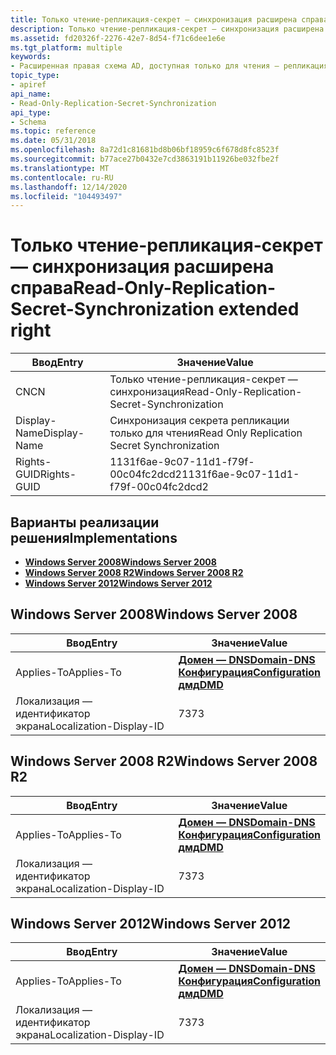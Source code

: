 ```yaml
---
title: Только чтение-репликация-секрет — синхронизация расширена справа
description: Только чтение-репликация-секрет — синхронизация расширена справа
ms.assetid: fd20326f-2276-42e7-8d54-f71c6dee1e6e
ms.tgt_platform: multiple
keywords:
- Расширенная правая схема AD, доступная только для чтения — репликация-секрет — синхронизация
topic_type:
- apiref
api_name:
- Read-Only-Replication-Secret-Synchronization
api_type:
- Schema
ms.topic: reference
ms.date: 05/31/2018
ms.openlocfilehash: 8a72d1c81681bd8b06bf18959c6f678d8fc8523f
ms.sourcegitcommit: b77ace27b0432e7cd3863191b11926be032fbe2f
ms.translationtype: MT
ms.contentlocale: ru-RU
ms.lasthandoff: 12/14/2020
ms.locfileid: "104493497"
---
```

# <a name="read-only-replication-secret-synchronization-extended-right"></a><span data-ttu-id="194a8-104">Только чтение-репликация-секрет — синхронизация расширена справа</span><span class="sxs-lookup"><span data-stu-id="194a8-104">Read-Only-Replication-Secret-Synchronization extended right</span></span>



| <span data-ttu-id="194a8-105">Ввод</span><span class="sxs-lookup"><span data-stu-id="194a8-105">Entry</span></span> | <span data-ttu-id="194a8-106">Значение</span><span class="sxs-lookup"><span data-stu-id="194a8-106">Value</span></span> |
|--------------|----------------------------------------------|
| <span data-ttu-id="194a8-107">CN</span><span class="sxs-lookup"><span data-stu-id="194a8-107">CN</span></span>           | <span data-ttu-id="194a8-108">Только чтение-репликация-секрет — синхронизация</span><span class="sxs-lookup"><span data-stu-id="194a8-108">Read-Only-Replication-Secret-Synchronization</span></span> |
| <span data-ttu-id="194a8-109">Display-Name</span><span class="sxs-lookup"><span data-stu-id="194a8-109">Display-Name</span></span> | <span data-ttu-id="194a8-110">Синхронизация секрета репликации только для чтения</span><span class="sxs-lookup"><span data-stu-id="194a8-110">Read Only Replication Secret Synchronization</span></span> |
| <span data-ttu-id="194a8-111">Rights-GUID</span><span class="sxs-lookup"><span data-stu-id="194a8-111">Rights-GUID</span></span>  | <span data-ttu-id="194a8-112">1131f6ae-9c07-11d1-f79f-00c04fc2dcd2</span><span class="sxs-lookup"><span data-stu-id="194a8-112">1131f6ae-9c07-11d1-f79f-00c04fc2dcd2</span></span>         |



## <a name="implementations"></a><span data-ttu-id="194a8-113">Варианты реализации решения</span><span class="sxs-lookup"><span data-stu-id="194a8-113">Implementations</span></span>

-   [<span data-ttu-id="194a8-114">**Windows Server 2008**</span><span class="sxs-lookup"><span data-stu-id="194a8-114">**Windows Server 2008**</span></span>](#windows-server-2008)
-   [<span data-ttu-id="194a8-115">**Windows Server 2008 R2**</span><span class="sxs-lookup"><span data-stu-id="194a8-115">**Windows Server 2008 R2**</span></span>](#windows-server-2008-r2)
-   [<span data-ttu-id="194a8-116">**Windows Server 2012**</span><span class="sxs-lookup"><span data-stu-id="194a8-116">**Windows Server 2012**</span></span>](#windows-server-2012)

## <a name="windows-server-2008"></a><span data-ttu-id="194a8-117">Windows Server 2008</span><span class="sxs-lookup"><span data-stu-id="194a8-117">Windows Server 2008</span></span>



| <span data-ttu-id="194a8-118">Ввод</span><span class="sxs-lookup"><span data-stu-id="194a8-118">Entry</span></span> | <span data-ttu-id="194a8-119">Значение</span><span class="sxs-lookup"><span data-stu-id="194a8-119">Value</span></span> |
|-------------------------|----------------------------------------------------------------------------------------------------------------------------------|
| <span data-ttu-id="194a8-120">Applies-To</span><span class="sxs-lookup"><span data-stu-id="194a8-120">Applies-To</span></span>              | [<span data-ttu-id="194a8-121">**Домен — DNS**</span><span class="sxs-lookup"><span data-stu-id="194a8-121">**Domain-DNS**</span></span>](c-domaindns.md)<br/> [<span data-ttu-id="194a8-122">**Конфигурация**</span><span class="sxs-lookup"><span data-stu-id="194a8-122">**Configuration**</span></span>](c-configuration.md)<br/> [<span data-ttu-id="194a8-123">**дмд**</span><span class="sxs-lookup"><span data-stu-id="194a8-123">**DMD**</span></span>](c-dmd.md)<br/> |
| <span data-ttu-id="194a8-124">Локализация — идентификатор экрана</span><span class="sxs-lookup"><span data-stu-id="194a8-124">Localization-Display-ID</span></span> | <span data-ttu-id="194a8-125">73</span><span class="sxs-lookup"><span data-stu-id="194a8-125">73</span></span>                                                                                                                               |



## <a name="windows-server-2008-r2"></a><span data-ttu-id="194a8-126">Windows Server 2008 R2</span><span class="sxs-lookup"><span data-stu-id="194a8-126">Windows Server 2008 R2</span></span>



| <span data-ttu-id="194a8-127">Ввод</span><span class="sxs-lookup"><span data-stu-id="194a8-127">Entry</span></span> | <span data-ttu-id="194a8-128">Значение</span><span class="sxs-lookup"><span data-stu-id="194a8-128">Value</span></span> |
|-------------------------|----------------------------------------------------------------------------------------------------------------------------------|
| <span data-ttu-id="194a8-129">Applies-To</span><span class="sxs-lookup"><span data-stu-id="194a8-129">Applies-To</span></span>              | [<span data-ttu-id="194a8-130">**Домен — DNS**</span><span class="sxs-lookup"><span data-stu-id="194a8-130">**Domain-DNS**</span></span>](c-domaindns.md)<br/> [<span data-ttu-id="194a8-131">**Конфигурация**</span><span class="sxs-lookup"><span data-stu-id="194a8-131">**Configuration**</span></span>](c-configuration.md)<br/> [<span data-ttu-id="194a8-132">**дмд**</span><span class="sxs-lookup"><span data-stu-id="194a8-132">**DMD**</span></span>](c-dmd.md)<br/> |
| <span data-ttu-id="194a8-133">Локализация — идентификатор экрана</span><span class="sxs-lookup"><span data-stu-id="194a8-133">Localization-Display-ID</span></span> | <span data-ttu-id="194a8-134">73</span><span class="sxs-lookup"><span data-stu-id="194a8-134">73</span></span>                                                                                                                               |



## <a name="windows-server-2012"></a><span data-ttu-id="194a8-135">Windows Server 2012</span><span class="sxs-lookup"><span data-stu-id="194a8-135">Windows Server 2012</span></span>



| <span data-ttu-id="194a8-136">Ввод</span><span class="sxs-lookup"><span data-stu-id="194a8-136">Entry</span></span> | <span data-ttu-id="194a8-137">Значение</span><span class="sxs-lookup"><span data-stu-id="194a8-137">Value</span></span> |
|-------------------------|----------------------------------------------------------------------------------------------------------------------------------|
| <span data-ttu-id="194a8-138">Applies-To</span><span class="sxs-lookup"><span data-stu-id="194a8-138">Applies-To</span></span>              | [<span data-ttu-id="194a8-139">**Домен — DNS**</span><span class="sxs-lookup"><span data-stu-id="194a8-139">**Domain-DNS**</span></span>](c-domaindns.md)<br/> [<span data-ttu-id="194a8-140">**Конфигурация**</span><span class="sxs-lookup"><span data-stu-id="194a8-140">**Configuration**</span></span>](c-configuration.md)<br/> [<span data-ttu-id="194a8-141">**дмд**</span><span class="sxs-lookup"><span data-stu-id="194a8-141">**DMD**</span></span>](c-dmd.md)<br/> |
| <span data-ttu-id="194a8-142">Локализация — идентификатор экрана</span><span class="sxs-lookup"><span data-stu-id="194a8-142">Localization-Display-ID</span></span> | <span data-ttu-id="194a8-143">73</span><span class="sxs-lookup"><span data-stu-id="194a8-143">73</span></span>                                                                                                                               |



 

 





